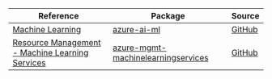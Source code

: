 | Reference | Package | Source |
|---|---|---|
|[Machine Learning](ai-ml-readme.md)|[azure-ai-ml](https://pypi.org/project/azure-ai-ml)|[GitHub](https://github.com/Azure/azure-sdk-for-python/blob/main/sdk/ml/azure-ai-ml)|
|[Resource Management - Machine Learning Services](mgmt-machinelearningservices-readme.md)|[azure-mgmt-machinelearningservices](https://pypi.org/project/azure-mgmt-machinelearningservices)|[GitHub](https://github.com/Azure/azure-sdk-for-python)|
